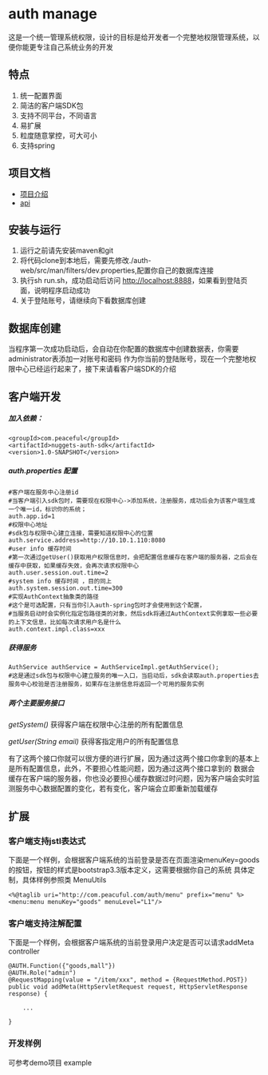 auth manage
===============

这是一个统一管理系统权限，设计的目标是给开发者一个完整地权限管理系统，以便你能更专注自己系统业务的开发

## 特点

1. 统一配置界面
1. 简洁的客户端SDK包
1. 支持不同平台，不同语言
1. 易扩展
1. 粒度随意掌控，可大可小
1. 支持spring

## 项目文档

* [项目介绍](http://wangjuntytl.github.io/project.html)
* [api](http://wangjuntytl.github.io/apidocs/)

## 安装与运行

1. 运行之前请先安装maven和git
2. 将代码clone到本地后，需要先修改./auth-web/src/man/filters/dev.properties,配置你自己的数据库连接
2. 执行sh run.sh，成功启动后访问 [http://localhost:8888](http://localhost:8888)，如果看到登陆页面，说明程序启动成功
1. 关于登陆账号，请继续向下看数据库创建

## 数据库创建

当程序第一次成功启动后，会自动在你配置的数据库中创建数据表，你需要administrator表添加一对账号和密码
作为你当前的登陆账号，现在一个完整地权限中心已经运行起来了，接下来请看客户端SDK的介绍

## 客户端开发

##### 加入依赖：
    <groupId>com.peaceful</groupId>
    <artifactId>nuggets-auth-sdk</artifactId>
    <version>1.0-SNAPSHOT</version>

##### auth.properties 配置
    #客户端在服务中心注册id
    #当客户端引入sdk包时，需要现在权限中心->添加系统，注册服务，成功后会为该客户端生成一个唯一id，标识你的系统；
    auth.app.id=1
    #权限中心地址
    #sdk包与权限中心建立连接，需要知道权限中心的位置
    auth.service.address=http://10.10.1.110:8080
    #user info 缓存时间
    #第一次通过getUser()获取用户权限信息时，会把配置信息缓存在客户端的服务器，之后会在缓存中获取，如果缓存失效，会再次请求权限中心
    auth.user.session.out.time=2
    #system info 缓存时间 ，目的同上
    auth.system.session.out.time=300
    #实现AuthContext抽象类的路径
    #这个是可选配置，只有当你引入auth-spring包时才会使用到这个配置，
    #当服务启动时会实例化指定包路径类的对象，然后sdk将通过AuthContext实例拿取一些必要的上下文信息，比如每次请求用户名是什么
    auth.context.impl.class=xxx


##### 获得服务
    AuthService authService = AuthServiceImpl.getAuthService();
    #这是通过sdk包与权限中心建立服务的唯一入口，当启动后，sdk会读取auth.properties去服务中心校验是否注册服务，如果存在注册信息将返回一个可用的服务实例

##### 两个主要服务接口

*getSystem()*  获得客户端在权限中心注册的所有配置信息

*getUser(String email)*  获得客指定用户的所有配置信息

有了这两个接口你就可以很方便的进行扩展，因为通过这两个接口你拿到的基本上是所有配置信息，此外，不要担心性能问题，因为通过这两个接口拿到的
数据会缓存在客户端的服务器，你也没必要担心缓存数据过时问题，因为客户端会实时监测服务中心数据配置的变化，若有变化，客户端会立即重新加载缓存

## 扩展

### 客户端支持jstl表达式

下面是一个样例，会根据客户端系统的当前登录是否在页面渲染menuKey=goods的按钮，按钮的样式是bootstrap3.3版本定义，这需要根据你自己的系统
具体定制，具体样例参照类 MenuUtils

    <%@taglib uri="http://com.peacuful.com/auth/menu" prefix="menu" %>
    <menu:menu menuKey="goods" menuLevel="L1"/>

### 客户端支持注解配置

下面是一个样例，会根据客户端系统的当前登录用户决定是否可以请求addMeta controller

    @AUTH.Function({"goods,mall"})
    @AUTH.Role("admin")
    @RequestMapping(value = "/item/xxx", method = {RequestMethod.POST})
    public void addMeta(HttpServletRequest request, HttpServletResponse response) {

        ...

    }


### 开发样例

可参考demo项目 example




















